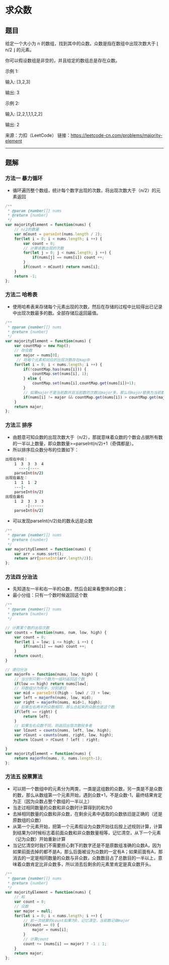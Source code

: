# 求众数

## 题目

给定一个大小为 n 的数组，找到其中的众数。众数是指在数组中出现次数大于 ⌊ n/2 ⌋ 的元素。

你可以假设数组是非空的，并且给定的数组总是存在众数。

示例 1:

输入: [3,2,3]

输出: 3

示例 2:

输入: [2,2,1,1,1,2,2]

输出: 2

来源：力扣（LeetCode）
链接：https://leetcode-cn.com/problems/majority-element

---

## 题解

### 方法一 暴力循环

- 循环遍历整个数组，统计每个数字出现的次数，将出现次数大于（n/2）的元素返回

```javascript
/**
 * @param {number[]} nums
 * @return {number}
 */
var majorityElement = function(nums) {
    // n/2的数量
    var mCount = parseInt(nums.length / 2);
    for(let i = 0; i < nums.length; i ++) {
        var count = 0;
        // 计算该数出现的次数
        for(let j = 0; j < nums.length; j ++) {
            if(nums[j] == nums[i]) count ++;
        }
        if(count > mCount) return nums[i];
    }
    return -1;
};
```

### 方法二 哈希表

- 使用哈希表来存储每个元素出现的次数，然后在存储的过程中比较得出已记录中出现次数最多的数。全部存储后返回最值。

```javascript
/**
 * @param {number[]} nums
 * @return {number}
 */
var majorityElement = function(nums) {
    var countMap = new Map();
    // 存众数
    var major = nums[0];
     // 将每个元素和对应的出现次数存在map中
    for(let i = 0; i < nums.length; i ++) {
        if(!countMap.has(nums[i])) {
            countMap.set(nums[i], 1);
        } else {
            countMap.set(nums[i],countMap.get(nums[i])+1);
        }
        // 如果major不是当前数并且当前数的次数比major多，那么将major替换为当前数
        if(nums[i] != major && countMap.get(nums[i]) > countMap.get(major)) major = nums[i];
    }
    return major;
};
```

### 方法三 排序

- 由题意可知众数的出现次数大于（n/2），那就意味着众数的个数会占据所有数的一半以上数量，即众数数量>=parseInt(n/2)+1（奇偶都是）。
- 所以排序后众数分布的位置如下：

```bash
出现在中间：
    1  3  3  3  4
      ----|----
    parseInt(n/2)
出现在最左：
    1  1  1  2
    ---|-
    parseInt(n/2)
出现在最右
    1  2  3  3  3
         -|------
    parseInt(n/2)

```

- 可以发现parseInt(n/2)处的数永远是众数

```javascript
/**
 * @param {number[]} nums
 * @return {number}
 */
var majorityElement = function(nums) {
    var arr = nums.sort();
    return arr[parseInt(arr.length/2)];
};
```

### 方法四 分治法

- 先知道左一半和右一半的众数，然后合起来看整体的众数；
- 最小分组：只有一个数时候返回这个数

```javascript
/**
 * @param {number[]} nums
 * @return {number}
 */

// 计算某个数的出现次数
var counts = function(nums, num, low, high) {
    var count = 0;
    for(let i = low; i <= high; i ++) {
        if(nums[i] == num) count ++;
    }
    return count;
}

// 递归分治
var majorFn = function(nums, low, high) {
    // 当分到只剩一个数为一组时返回这个数
    if(low == high) return nums[low];
    // 将数组分为两半，分别递归
    var mid = parseInt((high - low) / 2) + low;
    var left = majorFn(nums, low, mid);
    var right = majorFn(nums, mid+1, high);
    // 如果左右两半的众数相同，那么合起来的众数也是这个数
    if(left == right) {
        return left;
    }
    // 如果左右众数不同，则返回出现次数较多者
    var lCount = counts(nums, left, low, high);
    var rCount = counts(nums, right, low, high);
    return lCount > rCount ? left : right;

}
var majorityElement = function(nums) {
    return majorFn(nums, 0, nums.length-1);
};
```

### 方法五 投票算法

- 可以把一个数组中的元素分为两类，一类是这组数的众数，另一类是不是众数的数，那么从数组第一个元素开始，遇到众数+1，不是众数-1，最终结果肯定为正（因为众数占整个数组的一半以上）
- 当走过相同数量的众数和非众数时计算得到的和为0
- 去掉相同数量的众数和非众数，在剩余元素中选取的众数依旧是正确的（还是原数组的众数）
- 从第一个元素开始，把第一个元素假设为众数开始往后按上述规则计算，计算到结果为0时候标志着前面众数和非众数数量相等，记忆清空，从下一个元素（记为众数）开始重新计算
- 当记忆清空时我们不需要担心剩下的数字还是不是原数组准确的众数A，因为如果前面去掉的都不是A，那么后面被设为众数的一定有A；如果前面有A，那消去的一定是相同数量的众数与非众数，众数数目占了总数目的一半以上，意味着众数肯定比非众数多，所以消去后剩余的元素里肯定是真众数开头。

```javascript
/**
 * @param {number[]} nums
 * @return {number}
 */
var majorityElement = function(nums) {
    // 和
    var count = 0;
    // 众数
    var major = null;
    for(let i = 0; i < nums.length; i ++) {
        // 前一次结算的count如果为0，记忆清空，当前数记做major
        if(count == 0) {
            major = nums[i];
        }
        // 计算count
        count += (nums[i] == major) ? -1 : 1;
    }
    return major;
};
```


